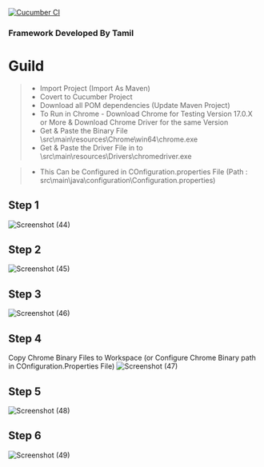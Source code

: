 [![Cucumber CI](https://github.com/Damm999/CucumberBDD/actions/workflows/CI.yml/badge.svg)](https://github.com/Damm999/CucumberBDD/actions/workflows/CI.yml)

### Framework Developed By Tamil
  
# Guild 
> * Import Project (Import As Maven)
> * Covert to Cucumber Project
> * Download all POM dependencies (Update Maven Project)
> * To Run in Chrome - Download Chrome for Testing Version 17.0.X or More & Download Chrome Driver for the same Version
> * Get & Paste the Binary File \\src\\main\\resources\\Chrome\\win64\\chrome.exe
> * Get & Paste the Driver File in to \\src\\main\\resources\\Drivers\\chromedriver.exe

> * This Can be Configured in COnfiguration.properties File (Path : src\main\java\configuration\Configuration.properties)


## Step 1
![Screenshot (44)](https://github.com/TAMILHUNTER/ValueLabs/assets/42236012/720dae90-74e1-418d-9c69-dfa002df0fd3)
## Step 2
![Screenshot (45)](https://github.com/TAMILHUNTER/ValueLabs/assets/42236012/e8eba606-7ffb-49d1-ab52-f41aec6b9818)
## Step 3
![Screenshot (46)](https://github.com/TAMILHUNTER/ValueLabs/assets/42236012/b3d7e8f2-77f9-453a-8d61-24e2e6df6ac6)
## Step 4
Copy Chrome Binary Files to Workspace (or Configure Chrome Binary path in COnfiguration.Properties File)
![Screenshot (47)](https://github.com/TAMILHUNTER/ValueLabs/assets/42236012/2f7fdc00-5fa5-4e4e-bb52-6c7d25fd77e3)
## Step 5
![Screenshot (48)](https://github.com/TAMILHUNTER/ValueLabs/assets/42236012/64a21f02-15cc-412b-a25d-e3a24ec96198)
## Step 6
![Screenshot (49)](https://github.com/TAMILHUNTER/ValueLabs/assets/42236012/de3482a9-66bc-43b3-af3a-068e2688d94e)


